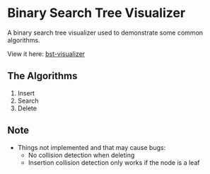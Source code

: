 # Binary Search Tree Visualizer

A binary search tree visualizer used to demonstrate some common algorithms.

View it here: [bst-visualizer](https://heincoetzee.github.io/bst-visualizer/)

## The Algorithms

1. Insert
2. Search
3. Delete

## Note
- Things not implemented and that may cause bugs:
    - No collision detection when deleting
    - Insertion collision detection only works if the node is a leaf